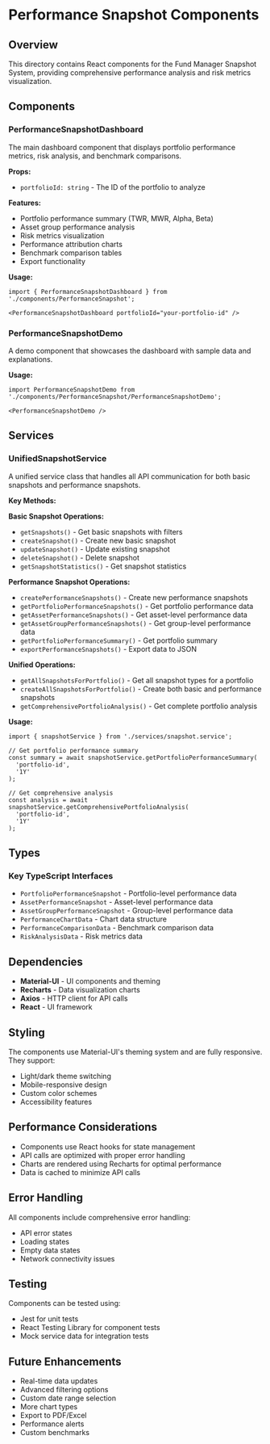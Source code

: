 # Performance Snapshot Components

## Overview

This directory contains React components for the Fund Manager Snapshot System, providing comprehensive performance analysis and risk metrics visualization.

## Components

### PerformanceSnapshotDashboard

The main dashboard component that displays portfolio performance metrics, risk analysis, and benchmark comparisons.

**Props:**
- `portfolioId: string` - The ID of the portfolio to analyze

**Features:**
- Portfolio performance summary (TWR, MWR, Alpha, Beta)
- Asset group performance analysis
- Risk metrics visualization
- Performance attribution charts
- Benchmark comparison tables
- Export functionality

**Usage:**
```tsx
import { PerformanceSnapshotDashboard } from './components/PerformanceSnapshot';

<PerformanceSnapshotDashboard portfolioId="your-portfolio-id" />
```

### PerformanceSnapshotDemo

A demo component that showcases the dashboard with sample data and explanations.

**Usage:**
```tsx
import PerformanceSnapshotDemo from './components/PerformanceSnapshot/PerformanceSnapshotDemo';

<PerformanceSnapshotDemo />
```

## Services

### UnifiedSnapshotService

A unified service class that handles all API communication for both basic snapshots and performance snapshots.

**Key Methods:**

**Basic Snapshot Operations:**
- `getSnapshots()` - Get basic snapshots with filters
- `createSnapshot()` - Create new basic snapshot
- `updateSnapshot()` - Update existing snapshot
- `deleteSnapshot()` - Delete snapshot
- `getSnapshotStatistics()` - Get snapshot statistics

**Performance Snapshot Operations:**
- `createPerformanceSnapshots()` - Create new performance snapshots
- `getPortfolioPerformanceSnapshots()` - Get portfolio performance data
- `getAssetPerformanceSnapshots()` - Get asset-level performance data
- `getAssetGroupPerformanceSnapshots()` - Get group-level performance data
- `getPortfolioPerformanceSummary()` - Get portfolio summary
- `exportPerformanceSnapshots()` - Export data to JSON

**Unified Operations:**
- `getAllSnapshotsForPortfolio()` - Get all snapshot types for a portfolio
- `createAllSnapshotsForPortfolio()` - Create both basic and performance snapshots
- `getComprehensivePortfolioAnalysis()` - Get complete portfolio analysis

**Usage:**
```tsx
import { snapshotService } from './services/snapshot.service';

// Get portfolio performance summary
const summary = await snapshotService.getPortfolioPerformanceSummary(
  'portfolio-id',
  '1Y'
);

// Get comprehensive analysis
const analysis = await snapshotService.getComprehensivePortfolioAnalysis(
  'portfolio-id',
  '1Y'
);
```

## Types

### Key TypeScript Interfaces

- `PortfolioPerformanceSnapshot` - Portfolio-level performance data
- `AssetPerformanceSnapshot` - Asset-level performance data
- `AssetGroupPerformanceSnapshot` - Group-level performance data
- `PerformanceChartData` - Chart data structure
- `PerformanceComparisonData` - Benchmark comparison data
- `RiskAnalysisData` - Risk metrics data

## Dependencies

- **Material-UI** - UI components and theming
- **Recharts** - Data visualization charts
- **Axios** - HTTP client for API calls
- **React** - UI framework

## Styling

The components use Material-UI's theming system and are fully responsive. They support:
- Light/dark theme switching
- Mobile-responsive design
- Custom color schemes
- Accessibility features

## Performance Considerations

- Components use React hooks for state management
- API calls are optimized with proper error handling
- Charts are rendered using Recharts for optimal performance
- Data is cached to minimize API calls

## Error Handling

All components include comprehensive error handling:
- API error states
- Loading states
- Empty data states
- Network connectivity issues

## Testing

Components can be tested using:
- Jest for unit tests
- React Testing Library for component tests
- Mock service data for integration tests

## Future Enhancements

- Real-time data updates
- Advanced filtering options
- Custom date range selection
- More chart types
- Export to PDF/Excel
- Performance alerts
- Custom benchmarks
